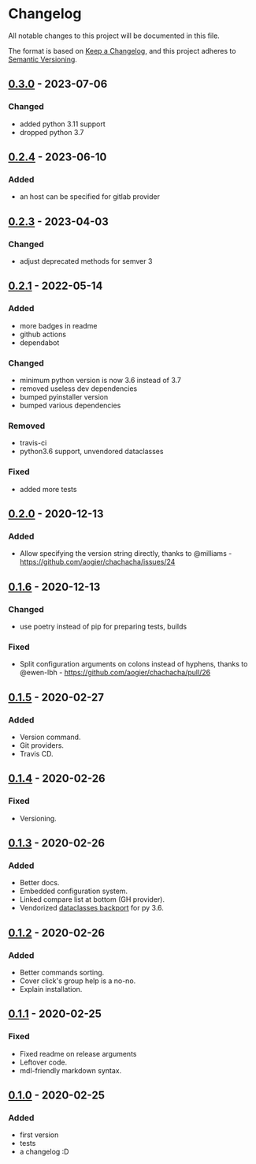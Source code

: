 # Changelog

All notable changes to this project will be documented in this file.

The format is based on [Keep a Changelog](https://keepachangelog.com/en/1.0.0/),
and this project adheres to [Semantic Versioning](https://semver.org/spec/v2.0.0.html).

## [0.3.0] - 2023-07-06

### Changed

- added python 3.11 support
- dropped python 3.7

## [0.2.4] - 2023-06-10

### Added

- an host can be specified for gitlab provider

## [0.2.3] - 2023-04-03

### Changed

- adjust deprecated methods for semver 3

## [0.2.1] - 2022-05-14

### Added

- more badges in readme
- github actions
- dependabot

### Changed

- minimum python version is now 3.6 instead of 3.7
- removed useless dev dependencies
- bumped pyinstaller version
- bumped various dependencies

### Removed

- travis-ci
- python3.6 support, unvendored dataclasses

### Fixed

- added more tests

## [0.2.0] - 2020-12-13

### Added

- Allow specifying the version string directly, thanks to @milliams - https://github.com/aogier/chachacha/issues/24

## [0.1.6] - 2020-12-13

### Changed

- use poetry instead of pip for preparing tests, builds

### Fixed

- Split configuration arguments on colons instead of hyphens, thanks to @ewen-lbh - https://github.com/aogier/chachacha/pull/26

## [0.1.5] - 2020-02-27

### Added

- Version command.
- Git providers.
- Travis CD.

## [0.1.4] - 2020-02-26

### Fixed

- Versioning.

## [0.1.3] - 2020-02-26

### Added

- Better docs.
- Embedded configuration system.
- Linked compare list at bottom (GH provider).
- Vendorized [dataclasses backport](https://github.com/ericvsmith/dataclasses) for py 3.6.

## [0.1.2] - 2020-02-26

### Added

- Better commands sorting.
- Cover click's group help is a no-no.
- Explain installation.

## [0.1.1] - 2020-02-25

### Fixed

- Fixed readme on release arguments
- Leftover code.
- mdl-friendly markdown syntax.

## [0.1.0] - 2020-02-25

### Added

- first version
- tests
- a changelog :D

[Unreleased]: https://github.com/aogier/chachacha/compare/v0.3.0...HEAD
[0.3.0]: https://github.com/aogier/chachacha/compare/v0.2.4...v0.3.0
[0.2.4]: https://github.com/aogier/chachacha/compare/v0.2.3...v0.2.4
[0.2.3]: https://github.com/aogier/chachacha/compare/v0.2.1...v0.2.3
[0.2.1]: https://github.com/aogier/chachacha/compare/v0.2.0...v0.2.1
[0.2.0]: https://github.com/aogier/chachacha/compare/v0.1.6...v0.2.0
[0.1.6]: https://github.com/aogier/chachacha/compare/v0.1.5...v0.1.6
[0.1.5]: https://github.com/aogier/chachacha/compare/v0.1.4...v0.1.5
[0.1.4]: https://github.com/aogier/chachacha/compare/v0.1.3...v0.1.4
[0.1.3]: https://github.com/aogier/chachacha/compare/v0.1.2...v0.1.3
[0.1.2]: https://github.com/aogier/chachacha/compare/v0.1.1...v0.1.2
[0.1.1]: https://github.com/aogier/chachacha/compare/v0.1.0...v0.1.1
[0.1.0]: https://github.com/aogier/chachacha/releases/tag/v0.1.0

[//]: # (C3-2-DKAC:GGH:Raogier/chachacha:Tv{t})

